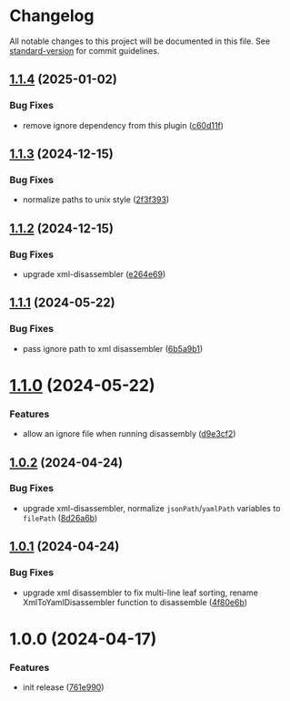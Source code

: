 <!-- markdownlint-disable MD024 MD025 -->
<!-- markdown-link-check-disable -->

# Changelog

All notable changes to this project will be documented in this file. See [standard-version](https://github.com/conventional-changelog/standard-version) for commit guidelines.

## [1.1.4](https://github.com/mcarvin8/xml2yaml-disassembler/compare/v1.1.3...v1.1.4) (2025-01-02)


### Bug Fixes

* remove ignore dependency from this plugin ([c60d11f](https://github.com/mcarvin8/xml2yaml-disassembler/commit/c60d11f8d3161171c9c59fcde4ce48de29a111e4))

## [1.1.3](https://github.com/mcarvin8/xml2yaml-disassembler/compare/v1.1.2...v1.1.3) (2024-12-15)


### Bug Fixes

* normalize paths to unix style ([2f3f393](https://github.com/mcarvin8/xml2yaml-disassembler/commit/2f3f3934db58d522aeceb9c492d3d13731aaa3cf))

## [1.1.2](https://github.com/mcarvin8/xml2yaml-disassembler/compare/v1.1.1...v1.1.2) (2024-12-15)


### Bug Fixes

* upgrade xml-disassembler ([e264e69](https://github.com/mcarvin8/xml2yaml-disassembler/commit/e264e69ba6f307da4b0b6a24ceb8ccad935146e3))

## [1.1.1](https://github.com/mcarvin8/xml2yaml-disassembler/compare/v1.1.0...v1.1.1) (2024-05-22)

### Bug Fixes

- pass ignore path to xml disassembler ([6b5a9b1](https://github.com/mcarvin8/xml2yaml-disassembler/commit/6b5a9b17f7ffb62c35a43364e35d5fc35e2f1dd0))

# [1.1.0](https://github.com/mcarvin8/xml2yaml-disassembler/compare/v1.0.2...v1.1.0) (2024-05-22)

### Features

- allow an ignore file when running disassembly ([d9e3cf2](https://github.com/mcarvin8/xml2yaml-disassembler/commit/d9e3cf27f8fcf8b1b7163a77a53380a43a18e5ca))

## [1.0.2](https://github.com/mcarvin8/xml2yaml-disassembler/compare/v1.0.1...v1.0.2) (2024-04-24)

### Bug Fixes

- upgrade xml-disassembler, normalize `jsonPath`/`yamlPath` variables to `filePath` ([8d26a6b](https://github.com/mcarvin8/xml2yaml-disassembler/commit/8d26a6b412b8731544ff91995bc9281885ca65a4))

## [1.0.1](https://github.com/mcarvin8/xml2yaml-disassembler/compare/v1.0.0...v1.0.1) (2024-04-24)

### Bug Fixes

- upgrade xml disassembler to fix multi-line leaf sorting, rename XmlToYamlDisassembler function to disassemble ([4f80e6b](https://github.com/mcarvin8/xml2yaml-disassembler/commit/4f80e6b18a3b743db14b6910fdd401f36ba7e8d7))

# 1.0.0 (2024-04-17)

### Features

- init release ([761e990](https://github.com/mcarvin8/xml2yaml-disassembler/commit/761e9906f493965200f4362a22676c71ca5e2098))
